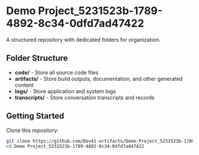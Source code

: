 # Demo Project_5231523b-1789-4892-8c34-0dfd7ad47422
A structured repository with dedicated folders for organization.

## Folder Structure

- **code/** - Store all source code files
- **artifacts/** - Store build outputs, documentation, and other generated content
- **logs/** - Store application and system logs
- **transcripts/** - Store conversation transcripts and records

## Getting Started

Clone this repository:
```bash
git clone https://github.com/Dev41-artifacts/Demo-Project_5231523b-1789-4892-8c34-0dfd7ad47422
cd Demo Project_5231523b-1789-4892-8c34-0dfd7ad47422
```

